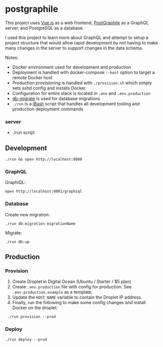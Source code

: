 # postgraphile

This project uses [Vue.js](https://vuejs.org/) as a web frontend, [PostGraphile](https://www.graphile.org/postgraphile/) as a GraphQL server, and PostgreSQL as a database.

I used this project to learn more about GraphQL and attempt to setup a project structure that would allow rapid development by not having to make many changes in the server to support changes in the data schema.

Notes:
- Docker environment used for development and production
- Deployment is handled with docker-compose `--host` option to target a remote Docker host
- Production provisioning is handled with `./provision.sh` which simply sets sshd config and installs Docker
- Configuration for entire stack is located in `.env` and `.env.production`
- [db-migrate](https://www.npmjs.com/package/db-migrate) is used for database migrations
- `./run` is a [jBash](https://www.npmjs.com/package/jbash) script that handles all development tooling and production deployment commands

### server
- ./run script

## Development

```
./run && open http://localhost:8080
```

### GraphQL

GraphiQL:

```
open http://localhost:8081/graphiql
```

### Database

Create new migration:

```
./run db:migration migrationName
```

Migrate:

```
./run db:up
```

## Production

### Provision

1. Create Droplet in Digital Ocean (Ubuntu / Starter / \$5 plan)
1. Create `.env.production` file with config for production. See `.env.production.example` as a template.
1. Update the `HOST_NAME` variable to contain the Droplet IP address.
1. Finally, run the following to make some config changes and install Docker on the droplet:

```
 ./run provision --prod
```

### Deploy

```
./run deploy --prod
```
